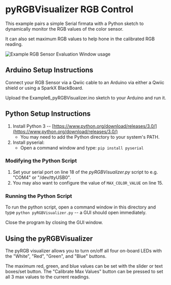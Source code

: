 # pyRGBVisualizer RGB Control 

This example pairs a simple Serial firmata with a Python sketch to dynamically monitor the RGB values of the color sensor.

It can also set maximum RGB values to help hone in the calibrated RGB reading.

![Example RGB Sensor Evaluation Window usage](https://github.com/sparkfun/SparkFun_BH1749NUC_Arduino_Library/raw/master/examples/Example6_pyRGBVisualizer/pyRGBVisualizer-screenshot.png)

## Arduino Setup Instructions

Connect your RGB Sensor via a Qwiic cable to an Arduino via either a Qwiic shield or using a SparkX BlackBoard.

Upload the Example6_pyRGBVisualizer.ino sketch to your Arduino and run it.

## Python Setup Instructions

1. Install Python 3 -- [https://www.python.org/download/releases/3.0/](https://www.python.org/download/releases/3.0/)
    - You may need to add the Python directory to your system's PATH.
2. Install pyserial: 
    - Open a command window and type: `pip install pyserial`

### Modifying the Python Script

1. Set your serial port on line 18 of the _pyRGBVisualizer.py_ script to e.g. "COM4" or "/dev/ttyUSB0".
2. You may also want to configure the value of `MAX_COLOR_VALUE` on line 15.

### Running the Python Script

To run the python script, open a command window in this directory and type `python pyRGBVisualizer.py` -- a GUI should open immediately.

Close the program by closing the GUI window.

## Using the pyRGBVisualizer

The pyRGB visualizer allows you to turn on/off all four on-board LEDs with the "White", "Red", "Green", and "Blue" buttons.

The maximum red, green, and blue values can be set with the slider or text boxes/set button. The "Calibrate Max Values" button can be pressed to set all 3 max values to the current readings.